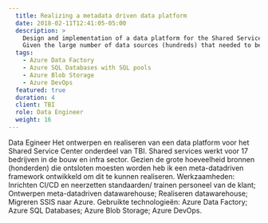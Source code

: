 ```yaml
---
  title: Realizing a metadata driven data platform
  date: 2018-02-11T12:41:05-05:00
  description: >
    Design and implementation of a data platform for the Shared Service Center (SSC), which is part of TBI. The SSC provides IT services to 17 companies in the construction and infrastructure sectors. 
    Given the large number of data sources (hundreds) that needed to be integrated into the data platform, I developed and designed a metadata-driven solution to solve this problem. I set up CI/CD, defined the development standard, trained the client's staff, and migrated the SSIS functionality to Azure Data Factory.
  tags:
    - Azure Data Factory
    - Azure SQL Databases with SQL pools
    - Azure Blob Storage
    - Azure DevOps
  featured: true
  duration: 4
  client: TBI
  role: Data Engineer
  weight: 16
---
```


Data Egineer
Het ontwerpen en realiseren van een data platform voor het Shared Service Center onderdeel van TBI. Shared services werkt voor 17 bedrijven in de bouw en infra sector. Gezien de grote hoeveelheid bronnen (honderden) die ontsloten moesten worden heb ik een meta-datadriven framework ontwikkeld om dit te kunnen realiseren.
Werkzaamheden: Inrichten CI/CD en neerzetten standaarden/ trainen personeel van de klant; Ontwerpen meta-datadriven datawarehouse; Realiseren datawarehouse; Migreren SSIS naar Azure.
Gebruikte technologieën: Azure Data Factory; Azure SQL Databases; Azure Blob Storage; Azure DevOps.
